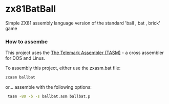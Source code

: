 # zx81BatBall
Simple ZX81 assembly language version of the standard 'ball , bat , brick' game

### How to assembe

This project uses the [The Telemark Assembler (TASM)](http://www.cpcalive.com/docs/TASMMAN.HTM) - a cross assembler for DOS and Linus.

To assembly this project, either use the zxasm.bat file:


```bash
zxasm ballbat
```

or... assemble with the following options:


```bash
 tasm -80 -b -s ballbat.asm ballbat.p
```

